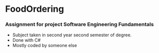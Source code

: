 # FoodOrdering

### Assignment for project Software Engineering Fundamentals

- Subject taken in second year second semester of degree.
- Done with C#
- Mostly coded by someone else
